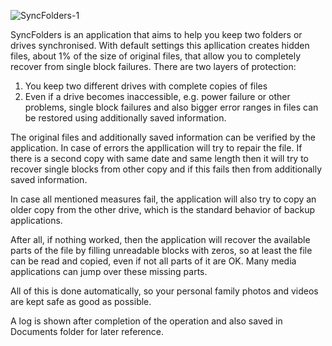 
![SyncFolders-1](https://github.com/user-attachments/assets/3864175e-1b28-45eb-b56a-f95d1d338d44)


SyncFolders is an application that aims to help you keep two folders or drives synchronised.
With default settings this apllication creates hidden files, about 1% of the size of original files, that allow
you to completely recover from single block failures. There are two layers of protection:

1) You keep two different drives with complete copies of files
2) Even if a drive becomes inaccessible, e.g. power failure or other problems, single block failures
   and also bigger error ranges in files can be restored using additionally saved information.

The original files and additionally saved information can be verified by the application. In case
of errors the appllication will try to repair the file. If there is a second copy with same date and
same length then it will try to recover single blocks from other copy and if this fails then from additionally
saved information.

In case all mentioned measures fail, the application will also try to copy an older copy from the other
drive, which is the standard behavior of backup applications.

After all, if nothing worked, then the application will recover the available parts of the file by filling
unreadable blocks with zeros, so at least the file can be read and copied, even if not all parts of it are OK. 
Many media applications can jump over these missing parts.

All of this is done automatically, so your personal family photos and videos are kept safe as good as possible.

A log is shown after completion of the operation and also saved in Documents folder for later reference.


